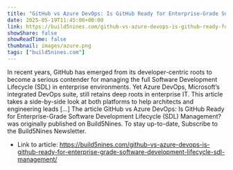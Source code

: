 ```yaml
---
title: "GitHub vs Azure DevOps: Is GitHub Ready for Enterprise-Grade Software Development Lifecycle (SDL) Management?"
date: 2025-05-19T11:45:00+00:00
link: https://build5nines.com/github-vs-azure-devops-is-github-ready-for-enterprise-grade-software-development-lifecycle-sdl-management/
showShare: false
showReadTime: false
thumbnail: images/azure.png
tags: ["build5nines.com"]
---
```

In recent years, GitHub has emerged from its developer-centric roots to become a serious contender for managing the full Software Development Lifecycle (SDL) in enterprise environments. Yet Azure DevOps, Microsoft’s integrated DevOps suite, still retains deep roots in enterprise IT. This article takes a side-by-side look at both platforms to help architects and engineering leads […]
The article GitHub vs Azure DevOps: Is GitHub Ready for Enterprise-Grade Software Development Lifecycle (SDL) Management? was originally published on Build5Nines. To stay up-to-date, Subscribe to the Build5Nines Newsletter.

- Link to article: https://build5nines.com/github-vs-azure-devops-is-github-ready-for-enterprise-grade-software-development-lifecycle-sdl-management/
